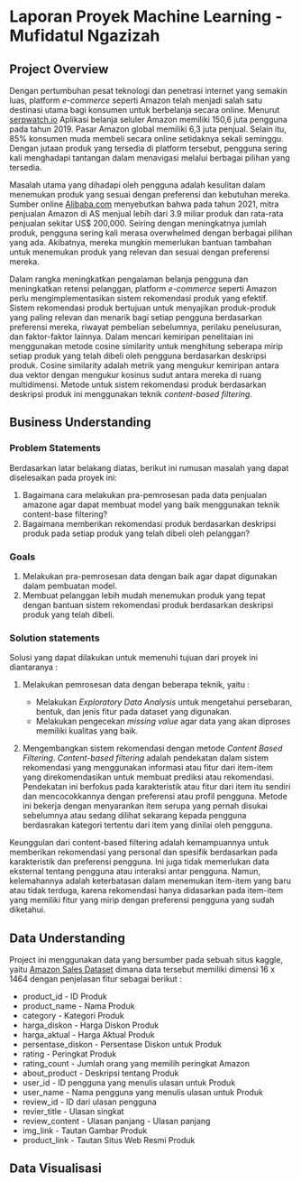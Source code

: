 # Laporan Proyek Machine Learning - Mufidatul Ngazizah

## Project Overview
Dengan pertumbuhan pesat teknologi dan penetrasi internet yang semakin luas, platform *e-commerce* seperti Amazon telah menjadi salah satu destinasi utama bagi konsumen untuk berbelanja secara online. Menurut [serpwatch.io](https://serpwatch.io/blog/amazon-customer-demographics/) Aplikasi belanja seluler Amazon memiliki 150,6 juta pengguna pada tahun 2019. Pasar Amazon global memiliki 6,3 juta penjual. Selain itu, 85% konsumen muda membeli secara online setidaknya sekali seminggu. Dengan jutaan produk yang tersedia di platform tersebut, pengguna sering kali menghadapi tantangan dalam menavigasi melalui berbagai pilihan yang tersedia.

Masalah utama yang dihadapi oleh pengguna adalah kesulitan dalam menemukan produk yang sesuai dengan preferensi dan kebutuhan mereka. Sumber online [Alibaba.com](https://reads.alibaba.com/id/how-to-pick-winning-product-to-sell-on-amazon/#:~:text=Berjualan%20online%20terus%20menguntungkan%2C%20jadi,7%2C500%20produk%20terjual%20setiap%20menit.)  menyebutkan bahwa pada tahun 2021, mitra penjualan Amazon di AS menjual lebih dari 3.9 miliar produk dan rata-rata penjualan sekitar US$ 200,000. Seiring dengan meningkatnya jumlah produk, pengguna sering kali merasa overwhelmed dengan berbagai pilihan yang ada. Akibatnya, mereka mungkin memerlukan bantuan tambahan untuk menemukan produk yang relevan dan sesuai dengan preferensi mereka.

Dalam rangka meningkatkan pengalaman belanja pengguna dan meningkatkan retensi pelanggan, platform *e-commerce* seperti Amazon perlu mengimplementasikan sistem rekomendasi produk yang efektif. Sistem rekomendasi produk bertujuan untuk menyajikan produk-produk yang paling relevan dan menarik bagi setiap pengguna berdasarkan preferensi mereka, riwayat pembelian sebelumnya, perilaku penelusuran, dan faktor-faktor lainnya. Dalam mencari kemiripan penelitaian ini menggunakan metode cosine similarity untuk menghitung seberapa mirip setiap produk yang telah dibeli oleh pengguna berdasarkan deskripsi produk. Cosine similarity adalah metrik yang mengukur kemiripan antara dua vektor dengan mengukur kosinus sudut antara mereka di ruang multidimensi. Metode untuk sistem rekomendasi produk berdasarkan deskripsi produk ini menggunakan teknik *content-based filtering*.

## Business Understanding

### Problem Statements

Berdasarkan latar belakang diatas, berikut ini rumusan masalah yang dapat diselesaikan pada proyek ini:

1. Bagaimana cara melakukan pra-pemrosesan pada data penjualan amazone agar dapat membuat model yang baik menggunakan teknik content-base filtering?
2. Bagaimana memberikan rekomendasi produk berdasarkan deskripsi produk pada setiap produk yang telah dibeli oleh pelanggan?

### Goals

1. Melakukan pra-pemrosesan data dengan baik agar dapat digunakan dalam pembuatan model.
2. Membuat pelanggan lebih mudah menemukan produk yang tepat dengan bantuan sistem rekomendasi produk berdasarkan deskripsi produk yang telah dibeli.

### Solution statements
Solusi yang dapat dilakukan untuk memenuhi tujuan dari proyek ini diantaranya :

1. Melakukan pemrosesan data dengan beberapa teknik, yaitu :
   
   * Melakukan *Exploratory Data Analysis* untuk mengetahui persebaran, bentuk, dan jenis fitur pada dataset yang digunakan.
   * Melakukan pengecekan *missing value* agar data yang akan diproses memiliki kualitas yang baik.
     
2. Mengembangkan sistem rekomendasi dengan metode *Content Based Filtering*. *Content-based filtering* adalah pendekatan dalam sistem rekomendasi yang menggunakan informasi atau fitur dari item-item yang direkomendasikan untuk membuat prediksi atau rekomendasi. Pendekatan ini berfokus pada karakteristik atau fitur dari item itu sendiri dan mencocokkannya dengan preferensi atau profil pengguna. Metode ini bekerja dengan menyarankan item serupa yang pernah disukai sebelumnya atau sedang dilihat sekarang kepada pengguna berdasrakan kategori tertentu dari item yang dinilai oleh pengguna.

Keunggulan dari content-based filtering adalah kemampuannya untuk memberikan rekomendasi yang personal dan spesifik berdasarkan pada karakteristik dan preferensi pengguna. Ini juga tidak memerlukan data eksternal tentang pengguna atau interaksi antar pengguna. Namun, kelemahannya adalah keterbatasan dalam menemukan item-item yang baru atau tidak terduga, karena rekomendasi hanya didasarkan pada item-item yang memiliki fitur yang mirip dengan preferensi pengguna yang sudah diketahui.

## Data Understanding

Project ini menggunakan data yang bersumber pada sebuah situs kaggle, yaitu [Amazon Sales Dataset](https://www.kaggle.com/datasets/karkavelrajaj/amazon-sales-dataset) dimana data tersebut memiliki dimensi 16 x 1464 dengan penjelasan fitur sebagai berikut :

- product_id - ID Produk
- product_name - Nama Produk
- category - Kategori Produk
- harga_diskon - Harga Diskon Produk
- harga_aktual - Harga Aktual Produk
- persentase_diskon - Persentase Diskon untuk Produk
- rating - Peringkat Produk
- rating_count - Jumlah orang yang memilih peringkat Amazon
- about_product - Deskripsi tentang Produk
- user_id - ID pengguna yang menulis ulasan untuk Produk
- user_name - Nama pengguna yang menulis ulasan untuk Produk
- review_id - ID dari ulasan pengguna
- revier_title - Ulasan singkat
- review_content - Ulasan panjang - Ulasan panjang
- img_link - Tautan Gambar Produk
- product_link - Tautan Situs Web Resmi Produk

## Data Visualisasi









